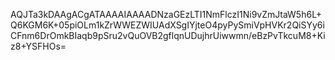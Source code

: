 AQJTa3kDAAgACgATAAAAIAAAADNzaGEzLTI1NmFlczI1Ni9vZmJtaW5h6L+Q6KGM6K+05piOLm1kZrWWEZWIUAdXSgIYjteO4pyPySmiVpHVKr2QiSYy6iCFnm6DrOmkBIaqb9pSru2vQuOVB2gflqnUDujhrUiwwmn/eBzPvTkcuM8+Kiz8+YSFHOs=